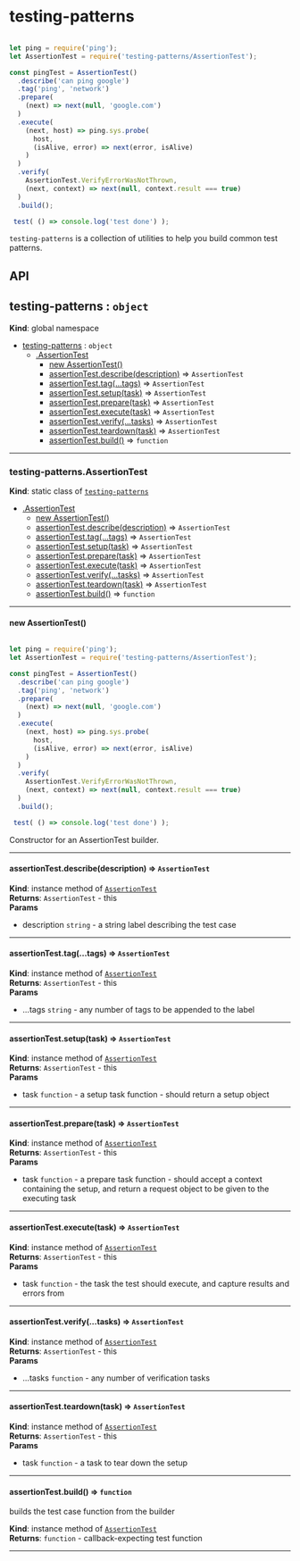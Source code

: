 # testing-patterns

```javascript

let ping = require('ping');
let AssertionTest = require('testing-patterns/AssertionTest');

const pingTest = AssertionTest()
  .describe('can ping google')
  .tag('ping', 'network')
  .prepare(
    (next) => next(null, 'google.com')
  )
  .execute(
    (next, host) => ping.sys.probe(
      host,
      (isAlive, error) => next(error, isAlive)
    )
  )
  .verify(
    AssertionTest.VerifyErrorWasNotThrown,
    (next, context) => next(null, context.result === true)
  )
  .build();

 test( () => console.log('test done') );

```


`testing-patterns` is a collection of utilities to help you build common test patterns.

## API

<a name="testing-patterns"></a>

## testing-patterns : <code>object</code>
**Kind**: global namespace  

* [testing-patterns](#testing-patterns) : <code>object</code>
    * [.AssertionTest](#testing-patterns.AssertionTest)
        * [new AssertionTest()](#new_testing-patterns.AssertionTest_new)
        * [assertionTest.describe(description)](#testing-patterns.AssertionTest+describe) ⇒ <code>AssertionTest</code>
        * [assertionTest.tag(...tags)](#testing-patterns.AssertionTest+tag) ⇒ <code>AssertionTest</code>
        * [assertionTest.setup(task)](#testing-patterns.AssertionTest+setup) ⇒ <code>AssertionTest</code>
        * [assertionTest.prepare(task)](#testing-patterns.AssertionTest+prepare) ⇒ <code>AssertionTest</code>
        * [assertionTest.execute(task)](#testing-patterns.AssertionTest+execute) ⇒ <code>AssertionTest</code>
        * [assertionTest.verify(...tasks)](#testing-patterns.AssertionTest+verify) ⇒ <code>AssertionTest</code>
        * [assertionTest.teardown(task)](#testing-patterns.AssertionTest+teardown) ⇒ <code>AssertionTest</code>
        * [assertionTest.build()](#testing-patterns.AssertionTest+build) ⇒ <code>function</code>


* * *

<a name="testing-patterns.AssertionTest"></a>

### testing-patterns.AssertionTest
**Kind**: static class of [<code>testing-patterns</code>](#testing-patterns)  

* [.AssertionTest](#testing-patterns.AssertionTest)
    * [new AssertionTest()](#new_testing-patterns.AssertionTest_new)
    * [assertionTest.describe(description)](#testing-patterns.AssertionTest+describe) ⇒ <code>AssertionTest</code>
    * [assertionTest.tag(...tags)](#testing-patterns.AssertionTest+tag) ⇒ <code>AssertionTest</code>
    * [assertionTest.setup(task)](#testing-patterns.AssertionTest+setup) ⇒ <code>AssertionTest</code>
    * [assertionTest.prepare(task)](#testing-patterns.AssertionTest+prepare) ⇒ <code>AssertionTest</code>
    * [assertionTest.execute(task)](#testing-patterns.AssertionTest+execute) ⇒ <code>AssertionTest</code>
    * [assertionTest.verify(...tasks)](#testing-patterns.AssertionTest+verify) ⇒ <code>AssertionTest</code>
    * [assertionTest.teardown(task)](#testing-patterns.AssertionTest+teardown) ⇒ <code>AssertionTest</code>
    * [assertionTest.build()](#testing-patterns.AssertionTest+build) ⇒ <code>function</code>


* * *

<a name="new_testing-patterns.AssertionTest_new"></a>

#### new AssertionTest()
```javascript

let ping = require('ping');
let AssertionTest = require('testing-patterns/AssertionTest');

const pingTest = AssertionTest()
  .describe('can ping google')
  .tag('ping', 'network')
  .prepare(
    (next) => next(null, 'google.com')
  )
  .execute(
    (next, host) => ping.sys.probe(
      host,
      (isAlive, error) => next(error, isAlive)
    )
  )
  .verify(
    AssertionTest.VerifyErrorWasNotThrown,
    (next, context) => next(null, context.result === true)
  )
  .build();

 test( () => console.log('test done') );

```
Constructor for an AssertionTest builder.


* * *

<a name="testing-patterns.AssertionTest+describe"></a>

#### assertionTest.describe(description) ⇒ <code>AssertionTest</code>
**Kind**: instance method of [<code>AssertionTest</code>](#testing-patterns.AssertionTest)  
**Returns**: <code>AssertionTest</code> - this  
**Params**

- description <code>string</code> - a string label describing the test case


* * *

<a name="testing-patterns.AssertionTest+tag"></a>

#### assertionTest.tag(...tags) ⇒ <code>AssertionTest</code>
**Kind**: instance method of [<code>AssertionTest</code>](#testing-patterns.AssertionTest)  
**Returns**: <code>AssertionTest</code> - this  
**Params**

- ...tags <code>string</code> - any number of tags to be appended to the label


* * *

<a name="testing-patterns.AssertionTest+setup"></a>

#### assertionTest.setup(task) ⇒ <code>AssertionTest</code>
**Kind**: instance method of [<code>AssertionTest</code>](#testing-patterns.AssertionTest)  
**Returns**: <code>AssertionTest</code> - this  
**Params**

- task <code>function</code> - a setup task function - should return a setup object


* * *

<a name="testing-patterns.AssertionTest+prepare"></a>

#### assertionTest.prepare(task) ⇒ <code>AssertionTest</code>
**Kind**: instance method of [<code>AssertionTest</code>](#testing-patterns.AssertionTest)  
**Returns**: <code>AssertionTest</code> - this  
**Params**

- task <code>function</code> - a prepare task function - should accept a context containing the setup, and return a request object to be given to the executing task


* * *

<a name="testing-patterns.AssertionTest+execute"></a>

#### assertionTest.execute(task) ⇒ <code>AssertionTest</code>
**Kind**: instance method of [<code>AssertionTest</code>](#testing-patterns.AssertionTest)  
**Returns**: <code>AssertionTest</code> - this  
**Params**

- task <code>function</code> - the task the test should execute, and capture results and errors from


* * *

<a name="testing-patterns.AssertionTest+verify"></a>

#### assertionTest.verify(...tasks) ⇒ <code>AssertionTest</code>
**Kind**: instance method of [<code>AssertionTest</code>](#testing-patterns.AssertionTest)  
**Returns**: <code>AssertionTest</code> - this  
**Params**

- ...tasks <code>function</code> - any number of verification tasks


* * *

<a name="testing-patterns.AssertionTest+teardown"></a>

#### assertionTest.teardown(task) ⇒ <code>AssertionTest</code>
**Kind**: instance method of [<code>AssertionTest</code>](#testing-patterns.AssertionTest)  
**Returns**: <code>AssertionTest</code> - this  
**Params**

- task <code>function</code> - a task to tear down the setup


* * *

<a name="testing-patterns.AssertionTest+build"></a>

#### assertionTest.build() ⇒ <code>function</code>
builds the test case function from the builder

**Kind**: instance method of [<code>AssertionTest</code>](#testing-patterns.AssertionTest)  
**Returns**: <code>function</code> - callback-expecting test function  

* * *

